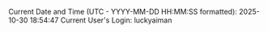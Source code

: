 Current Date and Time (UTC - YYYY-MM-DD HH:MM:SS formatted): 2025-10-30 18:54:47
Current User's Login: luckyaiman

